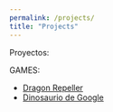 ```yaml
---
permalink: /projects/
title: "Projects"
---
```


Proyectos:

GAMES:
- [Dragon Repeller](/projects/games/dragon-repeller/dragon-repeller.html)
- [Dinosaurio de Google](/projects/games/google-dinosaur/index.html)